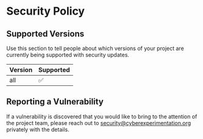 # Security Policy

## Supported Versions

Use this section to tell people about which versions of your project are
currently being supported with security updates.

| Version | Supported          |
| ------- | ------------------ |
| all     | :white_check_mark: |

## Reporting a Vulnerability

If a vulnerability is discovered that you would like to bring to the attention
of the project team, please reach out to security@cyberexperimentation.org privately with the details.
